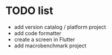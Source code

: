 # TODO list

- add version catalog / platform project
- add code formatter
- create a screen in Flutter
- add macrobenchmark project
